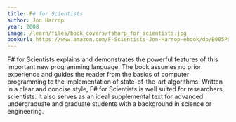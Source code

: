 ```yaml
---
title: F# for Scientists
author: Jon Harrop
year: 2008
image: /learn/files/book_covers/fsharp_for_scientists.jpg
bookurl: https://www.amazon.com/F-Scientists-Jon-Harrop-ebook/dp/B005PS97RO/
---
```

F# for Scientists explains and demonstrates the powerful features of this important new
programming language. The book assumes no prior experience and guides the reader from
the basics of computer programming to the implementation of state-of-the-art algorithms.
Written in a clear and concise style, F# for Scientists is well suited for researchers,
scientists. It also serves as an
ideal supplemental text for advanced undergraduate and graduate students with a background in science or engineering.